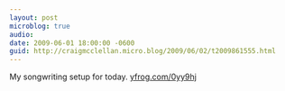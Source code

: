 ```yaml
---
layout: post
microblog: true
audio: 
date: 2009-06-01 18:00:00 -0600
guid: http://craigmcclellan.micro.blog/2009/06/02/t2009861555.html
---
```

My songwriting setup for today.  [yfrog.com/0yy9hj](http://yfrog.com/0yy9hj)
